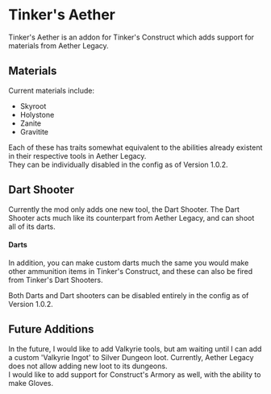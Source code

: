 # Tinker's Aether

Tinker's Aether is an addon for Tinker's Construct which adds support for materials from Aether Legacy.

## Materials
Current materials include:
<ul>
<li>Skyroot</li>
<li>Holystone</li>
<li>Zanite</li>
<li>Gravitite</li>
</ul>
Each of these has traits somewhat equivalent to the abilities already existent in their respective tools in Aether Legacy.<br>
They can be individually disabled in the config as of Version 1.0.2.

## Dart Shooter
Currently the mod only adds one new tool, the Dart Shooter. The Dart Shooter acts much like its counterpart from Aether Legacy, and can shoot all of its darts.

#### Darts
In addition, you can make custom darts much the same you would make other ammunition items in Tinker's Construct, and these can also be fired from Tinker's Dart Shooters.

Both Darts and Dart shooters can be disabled entirely in the config as of Version 1.0.2.

## Future Additions
In the future, I would like to add Valkyrie tools, but am waiting until I can add a custom 'Valkyrie Ingot' to Silver Dungeon loot. Currently, Aether Legacy does not allow adding new loot to its dungeons.<br>
I would like to add support for Construct's Armory as well, with the ability to make Gloves.
